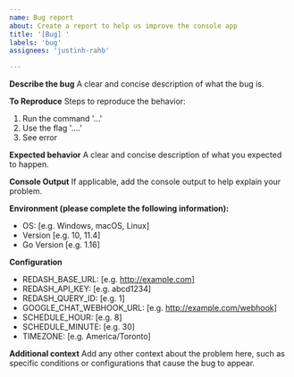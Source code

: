 ```yaml
---
name: Bug report
about: Create a report to help us improve the console app
title: '[Bug] '
labels: 'bug'
assignees: 'justinh-rahb'

---
```


**Describe the bug**
A clear and concise description of what the bug is.

**To Reproduce**
Steps to reproduce the behavior:
1. Run the command '...'
2. Use the flag '....'
3. See error

**Expected behavior**
A clear and concise description of what you expected to happen.

**Console Output**
If applicable, add the console output to help explain your problem.

**Environment (please complete the following information):**
 - OS: [e.g. Windows, macOS, Linux]
 - Version [e.g. 10, 11.4]
 - Go Version [e.g. 1.16]

**Configuration**
- REDASH_BASE_URL: [e.g. http://example.com]
- REDASH_API_KEY: [e.g. abcd1234]
- REDASH_QUERY_ID: [e.g. 1]
- GOOGLE_CHAT_WEBHOOK_URL: [e.g. http://example.com/webhook]
- SCHEDULE_HOUR: [e.g. 8]
- SCHEDULE_MINUTE: [e.g. 30]
- TIMEZONE: [e.g. America/Toronto]

**Additional context**
Add any other context about the problem here, such as specific conditions or configurations that cause the bug to appear.
